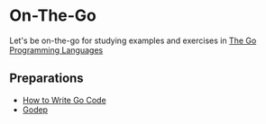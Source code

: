 # On-The-Go
Let's be on-the-go for studying examples and exercises in [The Go Programming Languages](http://www.gopl.io/)

## Preparations
- [How to Write Go Code](https://golang.org/doc/code.html)
- [Godep](https://github.com/tools/godep)
